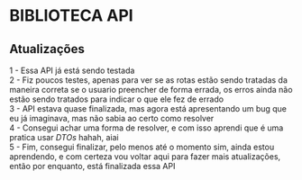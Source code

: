 <h1>BIBLIOTECA API</h1>

<h2> Atualizações </h2>
  1 - Essa API já está sendo testada 
  <br>
  2 - Fiz poucos testes, apenas para ver se as rotas estão sendo tratadas da maneira correta se o usuario preencher de forma errada, os erros ainda não estão sendo tratados para indicar o que ele fez de errado
  <br>
  3 - API estava quase finalizada, mas agora está apresentando um bug que eu já imaginava, mas não sabia ao certo como resolver
  <br>
  4 - Consegui achar uma forma de resolver, e com isso aprendi que é uma pratica usar <em>DTOs</em> hahah, aiai 
  <br>
  5 - Fim, consegui finalizar, pelo menos até o momento sim, ainda estou aprendendo, e com certeza vou voltar aqui para fazer mais atualizações, então por enquanto, está finalizada essa API
